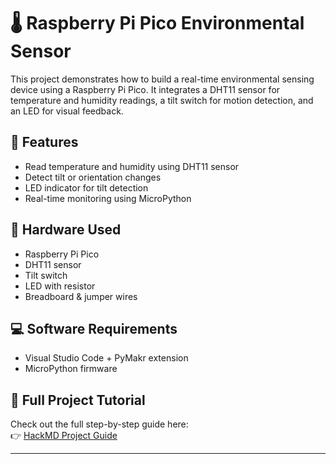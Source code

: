 # 🌡️ Raspberry Pi Pico Environmental Sensor

This project demonstrates how to build a real-time environmental sensing device using a Raspberry Pi Pico. It integrates a DHT11 sensor for temperature and humidity readings, a tilt switch for motion detection, and an LED for visual feedback.

## 🔧 Features
- Read temperature and humidity using DHT11 sensor
- Detect tilt or orientation changes
- LED indicator for tilt detection
- Real-time monitoring using MicroPython

## 🧰 Hardware Used
- Raspberry Pi Pico
- DHT11 sensor
- Tilt switch
- LED with resistor
- Breadboard & jumper wires

## 💻 Software Requirements
- Visual Studio Code + PyMakr extension
- MicroPython firmware

## 📖 Full Project Tutorial
Check out the full step-by-step guide here:  
👉 [HackMD Project Guide](https://hackmd.io/@ObY3ges_Tk67HwcxaPZ-lA/H16qqfq5A)

---


